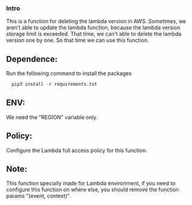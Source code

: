 ### Intro

This is a function for deleting the lambda version in AWS. Sometimes, we aren't able to update the lambda function, because the lambda version storage limit is exceeded. That time, we can't able to delete the lambda version one by one. So that time we can use this function.


## Dependence: 
  Run the following command to install the packages
  ```python 
    pip3 install -r requirements.txt
  ```
## ENV:
  We need the "REGION" variable only.

## Policy:
  Configure the Lambda full access policy for this function.

## Note:
  This function specially made for Lambda environment, if you need to configure this function on where else, you should remove the function params "(event, context)".


 
